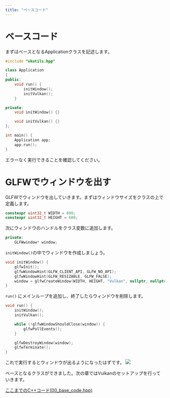 ```yaml
---
title: "ベースコード"
---
```


# ベースコード
まずはベースとなるApplicationクラスを記述します。

```cpp
#include "vkutils.hpp"

class Application
{
public:
    void run() {
        initWindow();
        initVulkan();
    }

private:
    void initWindow() {}

    void initVulkan() {}
};

int main() {
    Application app;
    app.run();
}
```

エラーなく実行できることを確認してください。

# GLFWでウィンドウを出す

GLFWでウィンドウを出していきます。まずはウィンドウサイズをクラスの上で定義します。
```cpp
constexpr uint32_t WIDTH = 800;
constexpr uint32_t HEIGHT = 600;
```

次にウィンドウのハンドルをクラス変数に追加します。
```cpp
private:
    GLFWwindow* window;
```

`initWindow()`の中でウィンドウを作成しましょう。
```cpp
void initWindow() {
    glfwInit();
    glfwWindowHint(GLFW_CLIENT_API, GLFW_NO_API);
    glfwWindowHint(GLFW_RESIZABLE, GLFW_FALSE);
    window = glfwCreateWindow(WIDTH, HEIGHT, "Vulkan", nullptr, nullptr);
}
```

 `run()` にメインループを追加し、終了したらウィンドウを削除します。
```cpp
void run() {
    initWindow();
    initVulkan();

    while (!glfwWindowShouldClose(window)) {
        glfwPollEvents();
    }

    glfwDestroyWindow(window);
    glfwTerminate();
}
```

これで実行するとウィンドウが出るようになったはずです。
![](https://storage.googleapis.com/zenn-user-upload/jvumbprttxc40c7ysrstf8ejrwi9)

ベースとなるクラスができました。次の章ではVulkanのセットアップを行っていきます。

[ここまでのC++コード(00_base_code.hpp)](https://github.com/nishidate-yuki/vulkan_raytracing_from_scratch/blob/master/code/00_base_code.hpp)

